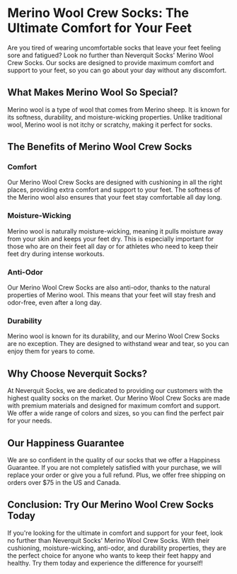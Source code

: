 # Merino Wool Crew Socks: The Ultimate Comfort for Your Feet

Are you tired of wearing uncomfortable socks that leave your feet feeling sore and fatigued? Look no further than Neverquit Socks' Merino Wool Crew Socks. Our socks are designed to provide maximum comfort and support to your feet, so you can go about your day without any discomfort.

## What Makes Merino Wool So Special?

Merino wool is a type of wool that comes from Merino sheep. It is known for its softness, durability, and moisture-wicking properties. Unlike traditional wool, Merino wool is not itchy or scratchy, making it perfect for socks.

## The Benefits of Merino Wool Crew Socks

### Comfort

Our Merino Wool Crew Socks are designed with cushioning in all the right places, providing extra comfort and support to your feet. The softness of the Merino wool also ensures that your feet stay comfortable all day long.

### Moisture-Wicking

Merino wool is naturally moisture-wicking, meaning it pulls moisture away from your skin and keeps your feet dry. This is especially important for those who are on their feet all day or for athletes who need to keep their feet dry during intense workouts.

### Anti-Odor

Our Merino Wool Crew Socks are also anti-odor, thanks to the natural properties of Merino wool. This means that your feet will stay fresh and odor-free, even after a long day.

### Durability

Merino wool is known for its durability, and our Merino Wool Crew Socks are no exception. They are designed to withstand wear and tear, so you can enjoy them for years to come.

## Why Choose Neverquit Socks?

At Neverquit Socks, we are dedicated to providing our customers with the highest quality socks on the market. Our Merino Wool Crew Socks are made with premium materials and designed for maximum comfort and support. We offer a wide range of colors and sizes, so you can find the perfect pair for your needs.

## Our Happiness Guarantee

We are so confident in the quality of our socks that we offer a Happiness Guarantee. If you are not completely satisfied with your purchase, we will replace your order or give you a full refund. Plus, we offer free shipping on orders over $75 in the US and Canada.

## Conclusion: Try Our Merino Wool Crew Socks Today

If you're looking for the ultimate in comfort and support for your feet, look no further than Neverquit Socks' Merino Wool Crew Socks. With their cushioning, moisture-wicking, anti-odor, and durability properties, they are the perfect choice for anyone who wants to keep their feet happy and healthy. Try them today and experience the difference for yourself!